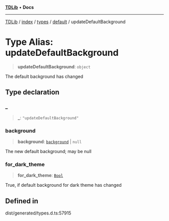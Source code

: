 [**TDLib**](../../../../../../README.md) • **Docs**

***

[TDLib](../../../../../../modules.md) / [index](../../../../../README.md) / [types](../../../README.md) / [default](../README.md) / updateDefaultBackground

# Type Alias: updateDefaultBackground

> **updateDefaultBackground**: `object`

The default background has changed

## Type declaration

### \_

> **\_**: `"updateDefaultBackground"`

### background

> **background**: [`background`](background.md) \| `null`

The new default background; may be null

### for\_dark\_theme

> **for\_dark\_theme**: [`Bool`](Bool.md)

True, if default background for dark theme has changed

## Defined in

dist/generated/types.d.ts:57915
